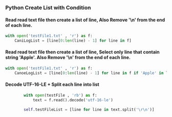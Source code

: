 ### Python Create List with Condition

#### Read read text file then create a list of line, Also Remove '\n' from the end of each line.
```python
with open('testFile1.txt' , 'r') as f:
    CaniLogList = [line[0:len(line) - 1] for line in f]
```

#### Read read text file then create a list of line, Select only line that contain string 'Apple'. Also Remove '\n' from the end of each line.
```python
with open('testFile1.txt' , 'r') as f:
    CanoeLogList = [line[0:len(line) - 1] for line in f if 'Apple' in line]
```

#### Decode UTF-16-LE + Split each line into list
```python
        with open(testFile , 'rb') as f:
            text = f.read().decode('utf-16-le')
        
        self.testFileList = [line for line in text.split('\r\n')]
```
